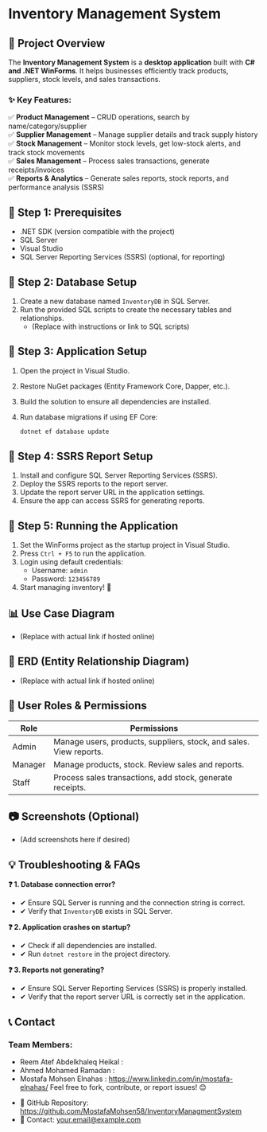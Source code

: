 # Inventory Management System

## 📌 Project Overview
The **Inventory Management System** is a **desktop application** built with **C# and .NET WinForms**. It helps businesses efficiently track products, suppliers, stock levels, and sales transactions.

### ✨ Key Features:
✅ **Product Management** – CRUD operations, search by name/category/supplier  
✅ **Supplier Management** – Manage supplier details and track supply history  
✅ **Stock Management** – Monitor stock levels, get low-stock alerts, and track stock movements  
✅ **Sales Management** – Process sales transactions, generate receipts/invoices  
✅ **Reports & Analytics** – Generate sales reports, stock reports, and performance analysis (SSRS)  

## 🔹 Step 1: Prerequisites

* .NET SDK (version compatible with the project)
* SQL Server
* Visual Studio
* SQL Server Reporting Services (SSRS) (optional, for reporting)

## 🔹 Step 2: Database Setup

1.  Create a new database named `InventoryDB` in SQL Server.
2.  Run the provided SQL scripts to create the necessary tables and relationships.
    * (Replace with instructions or link to SQL scripts)

## 🔹 Step 3: Application Setup

1.  Open the project in Visual Studio.
2.  Restore NuGet packages (Entity Framework Core, Dapper, etc.).
3.  Build the solution to ensure all dependencies are installed.
4.  Run database migrations if using EF Core:

    ```bash
    dotnet ef database update
    ```

## 🔹 Step 4: SSRS Report Setup

1.  Install and configure SQL Server Reporting Services (SSRS).
2.  Deploy the SSRS reports to the report server.
3.  Update the report server URL in the application settings.
4.  Ensure the app can access SSRS for generating reports.

## 🔹 Step 5: Running the Application

1.  Set the WinForms project as the startup project in Visual Studio.
2.  Press `Ctrl + F5` to run the application.
3.  Login using default credentials:
    * Username: `admin`
    * Password: `123456789`
4.  Start managing inventory! 🚀

## 📊 Use Case Diagram

* (Replace with actual link if hosted online)

## 📌 ERD (Entity Relationship Diagram)

* (Replace with actual link if hosted online)

## 👤 User Roles & Permissions

| Role     | Permissions                                                                        |
| -------- | ---------------------------------------------------------------------------------- |
| Admin    | Manage users, products, suppliers, stock, and sales. View reports.                 |
| Manager  | Manage products, stock. Review sales and reports.                                  |
| Staff    | Process sales transactions, add stock, generate receipts.                          |

## 📷 Screenshots (Optional)

* (Add screenshots here if desired)

## 💡 Troubleshooting & FAQs

**❓ 1. Database connection error?**

* ✔ Ensure SQL Server is running and the connection string is correct.
* ✔ Verify that `InventoryDB` exists in SQL Server.

**❓ 2. Application crashes on startup?**

* ✔ Check if all dependencies are installed.
* ✔ Run `dotnet restore` in the project directory.

**❓ 3. Reports not generating?**

* ✔ Ensure SQL Server Reporting Services (SSRS) is properly installed.
* ✔ Verify that the report server URL is correctly set in the application.



## 📞 Contact 
### Team Members:
- Reem Atef Abdelkhaleq Heikal : 
- Ahmed Mohamed Ramadan :
- Mostafa Mohsen Elnahas : https://www.linkedin.com/in/mostafa-elnahas/
Feel free to fork, contribute, or report issues! 😊

* 🔗 GitHub Repository: https://github.com/MostafaMohsen58/InventoryManagmentSystem
* 📧 Contact: [your.email@example.com](Optional)
